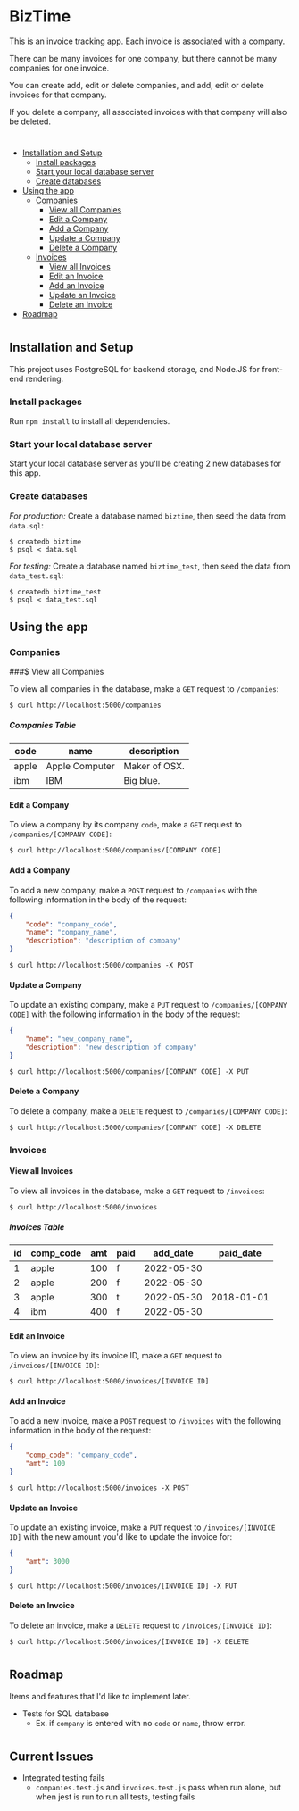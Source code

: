 # BizTime

This is an invoice tracking app. Each invoice is associated with a company.

There can be many invoices for one company, but there cannot be many companies for one invoice.

You can create add, edit or delete companies, and add, edit or delete invoices for that company.

If you delete a company, all associated invoices with that company will also be deleted.

#

-   [Installation and Setup](#installation-and-setup)
    -   [Install packages](#install-packages)
    -   [Start your local database server](#start-your-local-database-server)
    -   [Create databases](#create-databases)
-   [Using the app](#using-the-app)
    -   [Companies](#companies)
        -   [View all Companies](#view-all-companies)
        -   [Edit a Company](#edit-a-company)
        -   [Add a Company](#add-a-company)
        -   [Update a Company](#update-a-company)
        -   [Delete a Company](#delete-a-company)
    -   [Invoices](#invoices)
        -   [View all Invoices](#view-all-invoices)
        -   [Edit an Invoice](#edit-an-invoice)
        -   [Add an Invoice](#add-an-invoice)
        -   [Update an Invoice](#update-an-invoice)
        -   [Delete an Invoice](#delete-an-invoice)
-   [Roadmap](#roadmap)

#

## Installation and Setup

This project uses PostgreSQL for backend storage, and Node.JS for front-end rendering.

### Install packages

Run `npm install` to install all dependencies.

### Start your local database server

Start your local database server as you'll be creating 2 new databases for this app.

### Create databases

_For production:_
Create a database named `biztime`, then seed the data from `data.sql`:

```console
$ createdb biztime
$ psql < data.sql
```

_For testing:_
Create a database named `biztime_test`, then seed the data from `data_test.sql`:

```console
$ createdb biztime_test
$ psql < data_test.sql
```

## Using the app

### Companies

###$ View all Companies

To view all companies in the database, make a `GET` request to `/companies`:

```console
$ curl http://localhost:5000/companies
```

##### Companies Table

| code  | name           | description   |
| ----- | -------------- | ------------- |
| apple | Apple Computer | Maker of OSX. |
| ibm   | IBM            | Big blue.     |

#### Edit a Company

To view a company by its company `code`, make a `GET` request to `/companies/[COMPANY CODE]`:

```console
$ curl http://localhost:5000/companies/[COMPANY CODE]
```

#### Add a Company

To add a new company, make a `POST` request to `/companies` with the following information in the body of the request:

```json
{
	"code": "company_code",
	"name": "company_name",
	"description": "description of company"
}
```

```console
$ curl http://localhost:5000/companies -X POST
```

#### Update a Company

To update an existing company, make a `PUT` request to `/companies/[COMPANY CODE]` with the following information in the body of the request:

```json
{
	"name": "new_company_name",
	"description": "new description of company"
}
```

```console
$ curl http://localhost:5000/companies/[COMPANY CODE] -X PUT
```

#### Delete a Company

To delete a company, make a `DELETE` request to `/companies/[COMPANY CODE]`:

```console
$ curl http://localhost:5000/companies/[COMPANY CODE] -X DELETE
```

### Invoices

#### View all Invoices

To view all invoices in the database, make a `GET` request to `/invoices`:

```console
$ curl http://localhost:5000/invoices
```

##### Invoices Table

| id  | comp_code | amt | paid | add_date   | paid_date  |
| --- | --------- | --- | ---- | ---------- | ---------- |
| 1   | apple     | 100 | f    | 2022-05-30 |
| 2   | apple     | 200 | f    | 2022-05-30 |
| 3   | apple     | 300 | t    | 2022-05-30 | 2018-01-01 |
| 4   | ibm       | 400 | f    | 2022-05-30 |

#### Edit an Invoice

To view an invoice by its invoice ID, make a `GET` request to `/invoices/[INVOICE ID]`:

```console
$ curl http://localhost:5000/invoices/[INVOICE ID]
```

#### Add an Invoice

To add a new invoice, make a `POST` request to `/invoices` with the following information in the body of the request:

```json
{
	"comp_code": "company_code",
	"amt": 100
}
```

```console
$ curl http://localhost:5000/invoices -X POST
```

#### Update an Invoice

To update an existing invoice, make a `PUT` request to `/invoices/[INVOICE ID]` with the new amount you'd like to update the invoice for:

```json
{
	"amt": 3000
}
```

```console
$ curl http://localhost:5000/invoices/[INVOICE ID] -X PUT
```

#### Delete an Invoice

To delete an invoice, make a `DELETE` request to `/invoices/[INVOICE ID]`:

```console
$ curl http://localhost:5000/invoices/[INVOICE ID] -X DELETE
```

#

## Roadmap

Items and features that I'd like to implement later.

-   Tests for SQL database
    -   Ex. if `company` is entered with no `code` or `name`, throw error.
#

## Current Issues

- Integrated testing fails
    - `companies.test.js` and `invoices.test.js` pass when run alone, but when jest is run to run all tests, testing fails